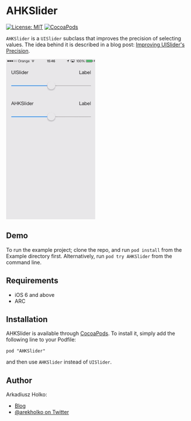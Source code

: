 # AHKSlider

[![License: MIT](https://img.shields.io/badge/license-MIT-red.svg?style=flat)](https://github.com/fastred/AHKSlider/blob/master/LICENSE)
[![CocoaPods](https://img.shields.io/cocoapods/v/AHKSlider.svg?style=flat)](https://github.com/fastred/AHKSlider)

`AHKSlider` is a `UISlider` subclass that improves the precision of selecting values. The idea behind it is described in a blog post: [Improving UISlider's Precision](http://holko.pl/ios/2014/05/26/improving-uisliders-precision/).

![Demo GIF](https://raw.githubusercontent.com/fastred/AHKSlider/master/demo.gif)

## Demo

To run the example project; clone the repo, and run `pod install` from the Example directory first. Alternatively, run `pod try AHKSlider` from the command line.

## Requirements

 * iOS 6 and above
 * ARC

## Installation

AHKSlider is available through [CocoaPods](http://cocoapods.org). To install
it, simply add the following line to your Podfile:

    pod "AHKSlider"

and then use `AHKSlider` instead of `UISlider`.

## Author

Arkadiusz Holko:

* [Blog](http://holko.pl/)
* [@arekholko on Twitter](https://twitter.com/arekholko)
